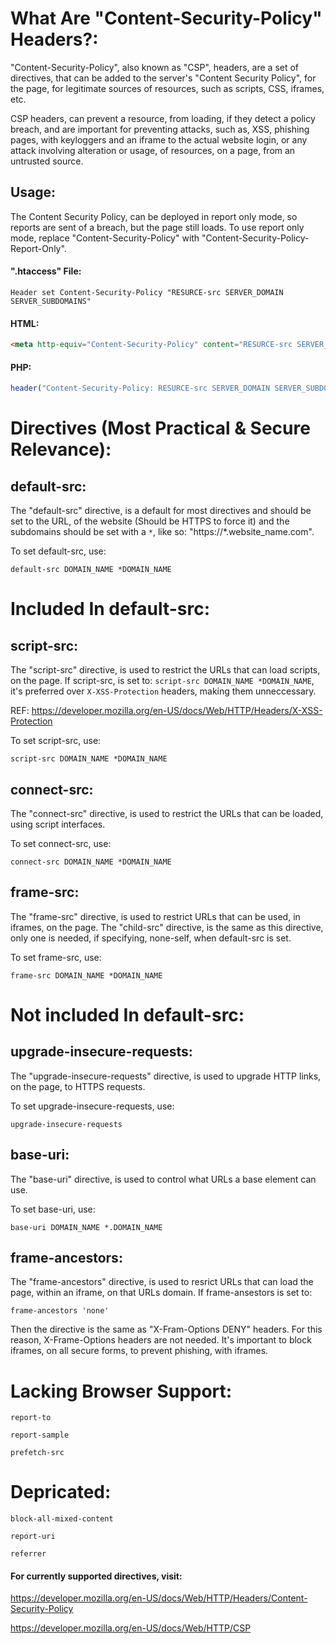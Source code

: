 # What Are "Content-Security-Policy" Headers?:
"Content-Security-Policy", also known as "CSP", headers, are a set of directives, that can be added to the server's "Content Security Policy", for the page, for legitimate sources of resources, such as scripts, CSS, iframes, etc.

CSP headers, can prevent a resource, from loading, if they detect a policy breach, and are important for preventing attacks, such as, XSS, phishing pages, with keyloggers and an iframe to the actual website login, or any attack involving alteration or usage, of resources, on a page, from an untrusted source.

## Usage:
The Content Security Policy, can be deployed in report only mode, so reports are sent of a breach, but the page still loads.
To use report only mode, replace "Content-Security-Policy" with "Content-Security-Policy-Report-Only".

#### ".htaccess" File:
`Header set Content-Security-Policy "RESURCE-src SERVER_DOMAIN SERVER_SUBDOMAINS"`

#### HTML:
```html
<meta http-equiv="Content-Security-Policy" content="RESURCE-src SERVER_DOMAIN SERVER_SUBDOMAINS"/>
```

#### PHP:
```php
header("Content-Security-Policy: RESURCE-src SERVER_DOMAIN SERVER_SUBDOMAINS");
```

# Directives (Most Practical & Secure Relevance):

## default-src:
The "default-src" directive, is a default for most directives and should be set to the URL, of the website (Should be HTTPS to force it) and the subdomains should be set with a `*`, like so: "https://*.website_name.com".

To set default-src, use:

`default-src DOMAIN_NAME *DOMAIN_NAME`

# Included In default-src:

## script-src:
The "script-src" directive, is used to restrict the URLs that can load scripts, on the page.
If script-src, is set to:
`script-src DOMAIN_NAME *DOMAIN_NAME`, it's preferred over `X-XSS-Protection` headers, making them unneccessary.

REF: https://developer.mozilla.org/en-US/docs/Web/HTTP/Headers/X-XSS-Protection

To set script-src, use:

`script-src DOMAIN_NAME *DOMAIN_NAME`

## connect-src:
The "connect-src" directive, is used to restrict the URLs that can be loaded, using script interfaces.

To set connect-src, use:

`connect-src DOMAIN_NAME *DOMAIN_NAME`

## frame-src:
The "frame-src" directive, is used to restrict URLs that can be used, in iframes, on the page.
The "child-src" directive, is the same as this directive, only one is needed, if specifying, none-self, when default-src is set.

To set frame-src, use:

`frame-src DOMAIN_NAME *DOMAIN_NAME`

# Not included In default-src:

## upgrade-insecure-requests:
The "upgrade-insecure-requests" directive, is used to upgrade HTTP links, on the page, to HTTPS requests.

To set upgrade-insecure-requests, use:

`upgrade-insecure-requests`

## base-uri:
The "base-uri" directive, is used to control what URLs a base element can use. 

To set base-uri, use:

`base-uri DOMAIN_NAME *.DOMAIN_NAME`

## frame-ancestors:
The "frame-ancestors" directive, is used to resrict URLs that can load the page, within an iframe, on that URLs domain.
If frame-ansestors is set to:

`frame-ancestors 'none'`

Then the directive is the same as "X-Fram-Options DENY" headers. For this reason, X-Frame-Options headers are not needed.
It's important to block iframes, on all secure forms, to prevent phishing, with iframes.

# Lacking Browser Support:

`report-to`

`report-sample`

`prefetch-src`

# Depricated:

`block-all-mixed-content`

`report-uri`

`referrer`

#### For currently supported directives, visit:

https://developer.mozilla.org/en-US/docs/Web/HTTP/Headers/Content-Security-Policy

https://developer.mozilla.org/en-US/docs/Web/HTTP/CSP
